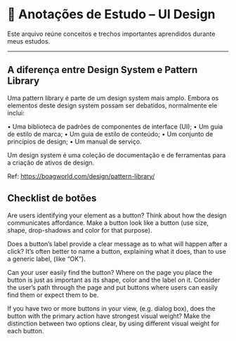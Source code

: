 # 📘 Anotações de Estudo – UI Design

Este arquivo reúne conceitos e trechos importantes aprendidos durante meus estudos.

---

## A diferença entre Design System e Pattern Library

Uma pattern library é parte de um design system mais amplo. Embora os elementos deste design system possam ser debatidos, normalmente ele inclui:

• 	Uma biblioteca de padrões de componentes de interface (UI);
• 	Um guia de estilo de marca;
• 	Um guia de estilo de conteúdo;
• 	Um conjunto de princípios de design;
• 	Um manual de serviço.

Um design system é uma coleção de documentação e de ferramentas para a criação de ativos de design.

Ref: https://boagworld.com/design/pattern-library/

## Checklist de botões

Are users identifying your element as a button? Think about how the design communicates affordance. Make a button look like a button (use size, shape, drop-shadows and color for that purpose).

Does a button’s label provide a clear message as to what will happen after a click? It’s often better to name a button, explaining what it does, than to use a generic label, (like “OK”).

Can your user easily find the button? Where on the page you place the button is just as important as its shape, color and the label on it. Consider the user’s path through the page and put buttons where users can easily find them or expect them to be.

If you have two or more buttons in your view, (e.g. dialog box), does the button with the primary action have strongest visual weight? Make the distinction between two options clear, by using different visual weight for each button.